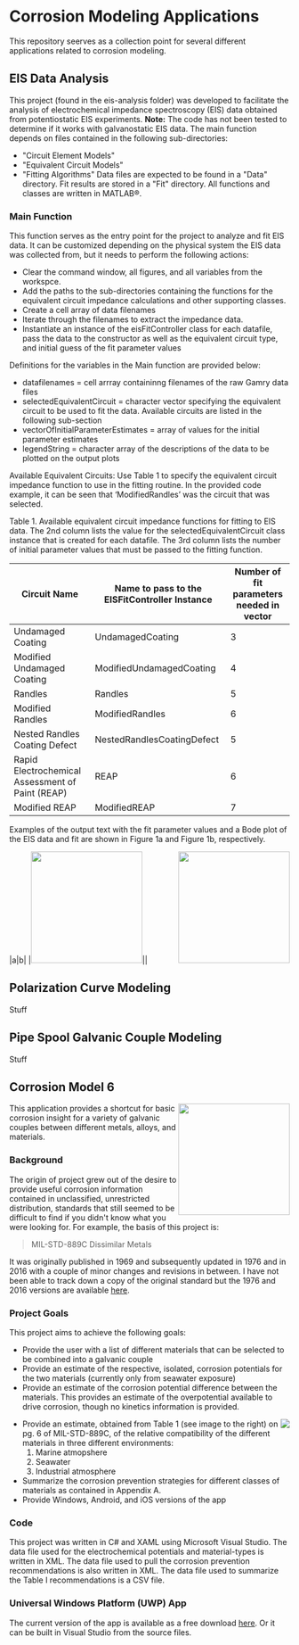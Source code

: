 # Corrosion Modeling Applications
This repository seerves as a collection point for several different applications related to corrosion modeling.
## EIS Data Analysis
This project (found in the eis-analysis folder) was developed to facilitate the analysis of electrochemical impedance spectroscopy (EIS) data obtained from potentiostatic EIS experiments.
**Note:** The code has not been tested to determine if it works with galvanostatic EIS data.
The main function depends on files contained in the following sub-directories:
*	"Circuit Element Models"
*	"Equivalent Circuit Models"
*	"Fitting Algorithms"
Data files are expected to be found in a "Data" directory. Fit results are stored in a "Fit" directory.
All functions and classes are written in MATLAB®.

### Main Function
This function serves as the entry point for the project to analyze and fit EIS data. It can be customized depending on the physical system the EIS data was collected from, but it needs to perform the following actions:
*	Clear the command window, all figures, and all variables from the workspce.
*	Add the paths to the sub-directories containing the functions for the equivalent circuit impedance calculations and other supporting classes.
*	Create a cell array of data filenames
*	Iterate through the filenames to extract the impedance data.
*	Instantiate an instance of the eisFitController class for each datafile, pass the data to the constructor as well as the equivalent circuit type, and initial guess of the fit parameter values

Definitions for the variables in the Main function are provided below:
*	datafilenames = cell arrray containinng filenames of the raw Gamry data files
*	selectedEquivalentCircuit = character vector specifying the equivalent circuit to be used to fit the data. Available circuits are listed in the following sub-section
*	vectorOfInitialParameterEstimates = array of values for the initial parameter estimates
*	legendString = character array of the descriptions of the data to be plotted on the output plots

Available Equivalent Circuits:
Use Table 1 to specify the equivalent circuit impedance function to use in the fitting routine.  In the provided code example, it can be seen that ‘ModifiedRandles’ was the circuit that was selected.

Table 1. Available equivalent circuit impedance functions for fitting to EIS data.  The 2nd column lists the value for the selectedEquivalentCircuit class instance that is created for each datafile.  The 3rd column lists the number of initial parameter values that must be passed to the fitting function.

|Circuit Name|Name to pass to the EISFitController Instance|Number of fit parameters needed in vector|
|---|---|---|
Undamaged Coating|UndamagedCoating|3|
|Modified Undamaged Coating|ModifiedUndamagedCoating|4|
|Randles|Randles|5|
|Modified Randles|ModifiedRandles|6|
|Nested Randles Coating Defect|NestedRandlesCoatingDefect|5|
|Rapid Electrochemical Assessment of Paint (REAP)|REAP|6|
|Modified REAP|ModifiedREAP|7|

Examples of the output text with the fit parameter values and a Bode plot of the EIS data and fit are shown in Figure 1a and Figure 1b, respectively.

|a|b|
|<img src = "https://github.com/sap8b/corrosion-modeling-applications/blob/master/readme_assets/eis_readme_assets/Figure2Readme.png" width = "200" height = "200">|<img src = "https://github.com/sap8b/corrosion-modeling-applications/blob/master/readme_assets/eis_readme_assets/Figure3Readme.png" align = "right" width = "200" height = "200">|

## Polarization Curve Modeling
Stuff
## Pipe Spool Galvanic Couple Modeling
Stuff
## Corrosion Model 6
<img src = "https://github.com/sap8b/corrosion-modeling-applications/readme_assets/cm6_readme_assets/CM6_Logo.png" align = "right" width = "200" height = "200">

This application provides a shortcut for basic corrosion insight for a variety of galvanic couples between different metals, alloys, and materials.  

### Background
The origin of project grew out of the desire to provide useful corrosion information contained in unclassified, unrestricted distribution, standards that still seemed to be difficult to find if you didn't know what you were looking for.  For example, the basis of this project is: 

>MIL-STD-889C Dissimilar Metals

It was originally published in 1969 and subsequently updated in 1976 and in 2016 with a couple of minor changes and revisions in between. I have not been able to track down a copy of the original standard but the 1976 and 2016 versions are available [here](http://everyspec.com/). 


### Project Goals
This project aims to achieve the following goals:
* Provide the user with a list of different materials that can be selected to be combined into a galvanic couple
* Provide an estimate of the respective, isolated, corrosion potentials for the two materials (currently only from seawater exposure)
* Provide an estimate of the corrosion potential difference between the materials.  This provides an estimate of the overpotential available to drive corrosion, though no kinetics information is provided.

<img src = "https://github.com/sap8b/corrosion-modeling-applications/readme_assets/cm6_readme_assets/Table_I_image2.png" align = "right">

* Provide an estimate, obtained from Table 1 (see image to the right) on pg. 6 of MIL-STD-889C, of the relative compatibility of the different materials in three different environments:
  1. Marine atmopshere
  2. Seawater
  3. Industrial atmosphere
* Summarize the corrosion prevention strategies for different classes of materials as contained in Appendix A.
* Provide Windows, Android, and iOS versions of the app

### Code
This project was written in C# and XAML using Microsoft Visual Studio.  The data file used for the electrochemical potentials and material-types is written in XML.  The data file used to pull the corrosion prevention recommendations is also written in XML.  The data file used to summarize the Table I recommendations is a CSV file.

### Universal Windows Platform (UWP) App
The current version of the app is available as a free download [here](https://www.microsoft.com/store/productId/9P1L9679CFR4).  Or it can be built in Visual Studio from the source files.
